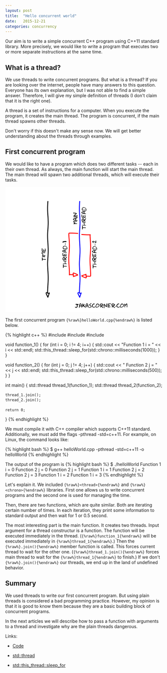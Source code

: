 ```yaml
---
layout: post
title:  "Hello concurrent world"
date:   2015-12-21
categories: concurrency
---
```


Our aim is to write a simple concurrent C++ program using C++11 standard
library.  More precisely, we would like to write a program that executes two or
more separate instructions at the same time.

What is a thread?
-----------------

We use threads to write concurrent programs. But what is a thread? If you are
looking over the internet, people have many answers to this question. Everyone has
its own explanation, but I was not able to find a simple answer. Therefore, I will
give my simple definition of threads (I don't claim that it is the right one).

A thread is a set of instructions for a computer. When you execute the program,
it creates the main thread. The program is concurrent, if the main thread spawns
other threads. 

Don't worry if this doesn't make any sense now. We will get better understanding
about the threads through examples. 

First concurrent program
------------------------

We would like to have a program which does two different tasks -- each in their
own thread. As always, the main function will start the main thread. The main
thread will spawn two additional threads, which will execute their tasks.

![First concurrent program](/pics/two_threads.png)

The first concurrent program `{%raw%}helloWorld.cpp{%endraw%}` is listed below.

{% highlight c++ %}
#include <iostream>
#include <thread>
#include <chrono>

void function_1()
{
    for (int i = 0; i != 4; i++)
    {
        std::cout << "Function 1 i = " << i << std::endl;
        std::this_thread::sleep_for(std::chrono::milliseconds(1000));
    }
}


void function_2()
{
    for (int j = 0; j != 4; j++)
    {
        std::cout << "                   Function 2 j = " 
                  << j << std::endl;
        std::this_thread::sleep_for(std::chrono::milliseconds(500));
    }
}


int main()
{
    std::thread thread_1(function_1);
    std::thread thread_2(function_2);
    
    thread_1.join();
    thread_2.join();
    
    return 0;
}
{% endhighlight %}

We must compile it with C++ compiler which supports C++11 standard. Additionally,
we must add the flags -pthread -std=c++11. For example, on Linux, the command
looks like:

{% highlight bash %}
$ g++ helloWorld.cpp -pthread -std=c++11 -o helloWorld
{% endhighlight %}

The output of the program is 
{% highlight bash %}
$ ./helloWorld
Function 1 i = 0
                   Function 2 j = 0
                   Function 2 j = 1
Function 1 i = 1
                   Function 2 j = 2
                   Function 2 j = 3
Function 1 i = 2
Function 1 i = 3
{% endhighlight %}


Let's explain it.  We included `{%raw%}<thread>{%endraw%}` and
`{%raw%}<chrono>{%endraw%}` libraries. First one allows us to write concurrent
programs and the second one is used for managing the time.

Then, there are two functions, which are quite similar. Both are iterating
certain number of times. In each iteration, they print some information to
standard output and then wait for 1 or 0.5 second.

The most interesting part is the main function. It creates two threads. Input
argument for a thread constructur is a function. The function will be executed
immediately in the thread. (`{%raw%}function_1{%endraw%}` will be executed
immediately in `{%raw%}thread_1{%endraw%}`.) Then the `{%raw%}.join(){%endraw%}`
member function is called. This forces current thread to wait for the other one.
(`{%raw%}thread_1.join(){%endraw%}` forces main thread to wait for the
`{%raw%}thread_1{%endraw%}` to finish.) If we don't `{%raw%}.join(){%endraw%}`
our threads, we end up in the land of undefined behavior. 

Summary
-------

We used threads to write our first concurrent program. But using plain threads is
considered a bad programming practice. However, my opinion is that it is good to
know them because they are a basic building block of concurrent programs. 

In the next articles we will describe how to pass a function with arguments to a
thread and investigate why are the plain threads dangerous. 

Links: 

* [Code](https://github.com/jakaspeh/concurrency/blob/master/helloWorld.cpp)

* [std::thread](http://en.cppreference.com/w/cpp/thread/thread)

* [std::this_thread::sleep_for](http://en.cppreference.com/w/cpp/thread/sleep_for)








